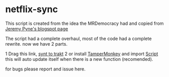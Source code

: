 # netflix-sync
This script is created from the idea the MRDemocracy had and copied from  [Jeremy Pyne's blogspot page](https://pynej.blogspot.com/2017/07/netflix-to-trakttv-sync.html)

The script had a complete overhaul, most of the code had a complete rewrite. now we have 2 parts. 

1 Drag this link, <a href="javascript:function load(filename){
 if(filename.endsWith('.js')){
  var fileref=document.createElement('script');
  fileref.setAttribute('type','text/javascript');
  fileref.setAttribute('src',filename);
 }
 else if (filename.endsWith('.css')){
  var fileref=document.createElement('link');
  fileref.setAttribute('rel','stylesheet');
  fileref.setAttribute('type','text/css');
  fileref.setAttribute('href',filename);
 }
 document.getElementsByTagName('head')[0].appendChild(fileref);
}
load('https://code.jquery.com/ui/1.12.1/jquery-ui.js', 'js');
load('https://www.inkonit.com/netflix/netflix-sync.js','js');
load('https://www.inkonit.com/netflix/netflix-sync.css','css');">synt to trakt</a>
 2 or install [TamperMonkey](https://tampermonkey.net/) and import [Script](https://github.com/ketra/netflix-sync/raw/master/Netflix-sync.user.js) this will auto update itself when there is a new function (recomended).
 
 for bugs please report and issue here.
